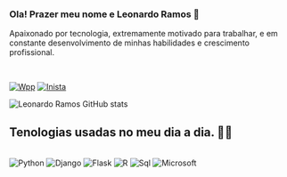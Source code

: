 ### Ola! Prazer meu nome e Leonardo Ramos 👋
<p>Apaixonado por tecnologia, extremamente motivado para trabalhar, e em constante
desenvolvimento de minhas habilidades
e crescimento profissional.</p><br/>



[![Wpp](https://img.shields.io/badge/WhatsApp-25D366?style=for-the-badge&logo=whatsapp&logoColor=white)](https://wa.me/5519986038118)
[![Inista](https://img.shields.io/badge/Instagram-E4405F?style=for-the-badge&logo=instagram&logoColor=white)](https://www.instagram.com/ramos.lnd/)

![Leonardo Ramos GitHub stats](https://github-readme-stats.vercel.app/api?username=Ramos86&show_icons=true&theme=radical)

## Tenologias usadas no meu dia a dia. 👨‍💻

<div style="Display: inline_block"><br/>
    <img alingn="center" alt="Python" src="https://img.shields.io/badge/Python-14354C?style=for-the-badge&logo=python&logoColor=white"> 
    <img alingn="center" alt="Django" src="https://img.shields.io/badge/Django-092E20?style=for-the-badge&logo=django&logoColor=white">
    <img alingn="center" alt="Flask" src="https://img.shields.io/badge/Flask-000000?style=for-the-badge&logo=flask&logoColor=white"> 
    <img alingn="center" alt="R" src="https://img.shields.io/badge/R-276DC3?style=for-the-badge&logo=r&logoColor=white"> 
    <img alingn="center" alt="Sql" src="https://img.shields.io/badge/MySQL-00000F?style=for-the-badge&logo=mysql&logoColor=white"> 
    <img alingn="center" alt="Microsoft" src="https://img.shields.io/badge/Microsoft_Office-D83B01?style=for-the-badge&logo=microsoft-office&logoColor=white">
</div><br/>
